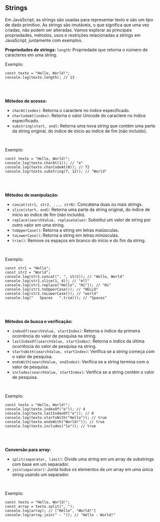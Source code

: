 ## Strings
Em JavaScript, as strings são usadas para representar texto e são um tipo de dado primitivo. As strings são imutáveis, o que significa que uma vez criadas, não podem ser alteradas. Vamos explorar as principais propriedades, métodos, usos e restrições relacionadas a strings em JavaScript, juntamente com exemplos.
<br>

**Propriedades de strings:**
`length`: Propriedade que retorna o número de caracteres em uma string.
<br>

Exemplo:
```
const texto = "Hello, World!";
console.log(texto.length); // 13
```
<br><br>

**Métodos de acesso:**
- `charAt(index)`: Retorna o caractere no índice especificado.
- `charCodeAt(index)`: Retorna o valor Unicode do caractere no índice especificado.
- `substring(start, end)`: Retorna uma nova string que contém uma parte da string original, do índice de início ao índice de fim (não incluído).
<br>

Exemplo:
```
const texto = "Hello, World!";
console.log(texto.charAt(1)); // "e"
console.log(texto.charCodeAt(0)); // 72
console.log(texto.substring(7, 12)); // "World"
```
<br><br>

**Métodos de manipulação:**
- `concat(str1, str2, ..., strN)`: Concatena duas ou mais strings.
- `slice(start, end)`: Retorna uma parte da string original, do índice de início ao índice de fim (não incluído).
- `replace(searchValue, replaceValue)`: Substitui um valor de string por outro valor em uma string.
- `toUpperCase()`: Retorna a string em letras maiúsculas.
- `toLowerCase()`: Retorna a string em letras minúsculas.
- `trim()`: Remove os espaços em branco do início e do fim da string.
<br>

Exemplo:
```
const str1 = "Hello";
const str2 = "World";
console.log(str1.concat(", ", str2)); // "Hello, World"
console.log(str1.slice(1, 4)); // "ell"
console.log(str1.replace("Hello", "Hi")); // "Hi"
console.log(str1.toUpperCase()); // "HELLO"
console.log(str2.toLowerCase()); // "world"
console.log("   Spaces   ".trim()); // "Spaces"
```
<br><br>

**Métodos de busca e verificação:**
- `indexOf(searchValue, startIndex)`: Retorna o índice da primeira ocorrência do valor de pesquisa na string.
- `lastIndexOf(searchValue, startIndex)`: Retorna o índice da última ocorrência do valor de pesquisa na string.
- `startsWith(searchValue, startIndex)`: Verifica se a string começa com o valor de pesquisa.
- `endsWith(searchValue, endIndex)`: Verifica se a string termina com o valor de pesquisa.
- `includes(searchValue, startIndex)`: Verifica se a string contém o valor de pesquisa.
<br>

Exemplo:
```
const texto = "Hello, World!";
console.log(texto.indexOf("o")); // 4
console.log(texto.lastIndexOf("o")); // 8
console.log(texto.startsWith("Hello")); // true
console.log(texto.endsWith("World!")); // true
console.log(texto.includes("lo")); // true
```
<br><br>

**Conversão para array:**
- `split(separator, limit)`: Divide uma string em um array de substrings com base em um separador.
- `join(separator)`: Junta todos os elementos de um array em uma única string usando um separador.
<br>

Exemplo:
```
const texto = "Hello, World!";
const array = texto.split(", ");
console.log(array); // ["Hello", "World!"]
console.log(array.join(" - ")); // "Hello - World!"
```
<br><br>

